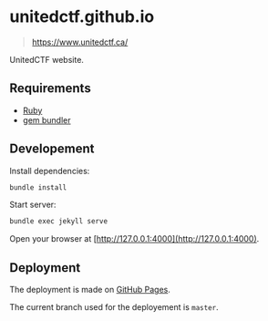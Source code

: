 # unitedctf.github.io

> https://www.unitedctf.ca/

UnitedCTF website.


## Requirements

- [Ruby](https://www.ruby-lang.org/en/documentation/installation/)
- [gem bundler](https://bundler.io/)

## Developement

Install dependencies:

```bash
bundle install
```

Start server:

```bash
bundle exec jekyll serve
```

Open your browser at [http://127.0.0.1:4000](http://127.0.0.1:4000).

## Deployment

The deployment is made on [GitHub Pages](https://help.github.com/en/articles/configuring-a-publishing-source-for-github-pages).

The current branch used for the deployement is `master`.
